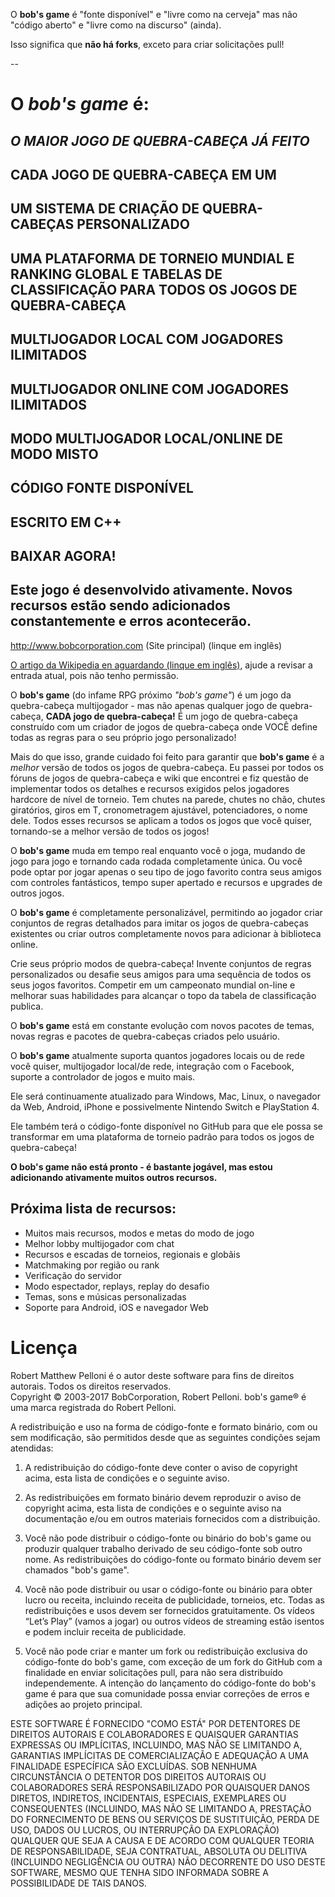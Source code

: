 O **bob's game** é "fonte disponível" e "livre como na cerveja" mas não "código aberto" e "livre como na discurso" (ainda).

Isso significa que **não há forks**, exceto para criar solicitações pull!

--

# O *bob's game* é:

## *O MAIOR JOGO DE QUEBRA-CABEÇA JÁ FEITO*

## CADA JOGO DE QUEBRA-CABEÇA EM UM

## UM SISTEMA DE CRIAÇÃO DE QUEBRA-CABEÇAS PERSONALIZADO

## UMA PLATAFORMA DE TORNEIO MUNDIAL E RANKING GLOBAL E TABELAS DE CLASSIFICAÇÃO PARA TODOS OS JOGOS DE QUEBRA-CABEÇA

## MULTIJOGADOR LOCAL COM JOGADORES ILIMITADOS

## MULTIJOGADOR ONLINE COM JOGADORES ILIMITADOS

## MODO MULTIJOGADOR LOCAL/ONLINE DE MODO MISTO

## CÓDIGO FONTE DISPONÍVEL

## ESCRITO EM C++

## BAIXAR AGORA!

## Este jogo é desenvolvido ativamente. Novos recursos estão sendo adicionados constantemente e erros acontecerão.

http://www.bobcorporation.com (Site principal) (linque em inglês)

[O artigo da Wikipedia en aguardando (linque em inglês)](https://en.wikipedia.org/w/index.php?title=Bob%27s_Game&oldid=713042467), ajude a revisar a entrada atual, pois não tenho permissão.

O **bob's game** (do infame RPG próximo *"bob's game"*) é um jogo da quebra-cabeça multijogador - mas não apenas qualquer jogo de quebra-cabeça, **CADA jogo de quebra-cabeça!** É um jogo de quebra-cabeça construído com um criador de jogos de quebra-cabeça onde VOCÊ define todas as regras para o seu próprio jogo personalizado!

Mais do que isso, grande cuidado foi feito para garantir que **bob's game** é a *melhor* versão de todos os jogos de quebra-cabeça. Eu passei por todos os fóruns de jogos de quebra-cabeça e wiki que encontrei e fiz questão de implementar todos os detalhes e recursos exigidos pelos jogadores hardcore de nível de torneio. Tem chutes na parede, chutes no chão, chutes giratórios, giros em T, cronometragem ajustável, potenciadores, o nome dele. Todos esses recursos se aplicam a todos os jogos que você quiser, tornando-se a melhor versão de todos os jogos!

O **bob's game** muda em tempo real enquanto você o joga, mudando de jogo para jogo e tornando cada rodada completamente única. Ou você pode optar por jogar apenas o seu tipo de jogo favorito contra seus amigos com controles fantásticos, tempo super apertado e recursos e upgrades de outros jogos.

O **bob's game** é completamente personalizável, permitindo ao jogador criar conjuntos de regras detalhados para imitar os jogos de quebra-cabeças existentes ou criar outros completamente novos para adicionar à biblioteca online.

Crie seus próprio modos de quebra-cabeça! Invente conjuntos de regras personalizados ou desafie seus amigos para uma sequência de todos os seus jogos favoritos. Competir em um campeonato mundial on-line e melhorar suas habilidades para alcançar o topo da tabela de classificação publica.

O **bob's game** está em constante evolução com novos pacotes de temas, novas regras e pacotes de quebra-cabeças criados pelo usuário.

O **bob's game** atualmente suporta quantos jogadores locais ou de rede você quiser, multijogador local/de rede, integração com o Facebook, suporte a controlador de jogos e muito mais.

Ele será continuamente atualizado para Windows, Mac, Linux, o navegador da Web, Android, iPhone e possivelmente Nintendo Switch e PlayStation 4.

Ele também terá o código-fonte disponível no GitHub para que ele possa se transformar em uma plataforma de torneio padrão para todos os jogos de quebra-cabeça!

**O bob's game não está pronto - é bastante jogável, mas estou adicionando ativamente muitos outros recursos.**

## Próxima lista de recursos:
* Muitos mais recursos, modos e metas do modo de jogo
* Melhor lobby multijogador com chat
* Recursos e escadas de torneios, regionais e globãis
* Matchmaking por região ou rank
* Verificação do servidor
* Modo espectador, replays, replay do desafio
* Temas, sons e músicas personalizadas
* Soporte para Android, iOS e navegador Web

# Licença
Robert Matthew Pelloni é o autor deste software para fins de direitos autorais. Todos os direitos reservados.<br />
Copyright © 2003-2017 BobCorporation, Robert Pelloni. bob's game® é uma marca registrada do Robert Pelloni.

A redistribuição e uso na forma de código-fonte e formato binário, com ou sem modificação, são permitidos desde que as seguintes condições sejam atendidas:

1. A redistribuição do código-fonte deve conter o aviso de copyright acima, esta lista de condições e o seguinte aviso.

2. As redistribuições em formato binário devem reproduzir o aviso de copyright acima, esta lista de condições e o seguinte aviso na documentação e/ou em outros materiais fornecidos com a distribuição.

3. Você não pode distribuir o código-fonte ou binário do bob's game ou produzir qualquer trabalho derivado de seu código-fonte sob outro nome. As redistribuições do código-fonte ou formato binário devem ser chamados "bob's game".

4. Você não pode distribuir ou usar o código-fonte ou binário para obter lucro ou receita, incluindo receita de publicidade, torneios, etc. Todas as redistribuições e usos devem ser fornecidos gratuitamente. Os vídeos “Let’s Play” (vamos a jogar) ou outros vídeos de streaming estão isentos e podem incluir receita de publicidade.

5. Você não pode criar e manter um fork ou redistribuição exclusiva do código-fonte do bob's game, com exceção de um fork do GitHub com a finalidade en enviar solicitações pull, para não sera distribuído independemente. A intenção do lançamento do código-fonte do bob's game é para que sua comunidade possa enviar correções de erros e adições ao projeto principal.

ESTE SOFTWARE É FORNECIDO "COMO ESTÁ" POR DETENTORES DE DIREITOS AUTORAIS E COLABORADORES E QUAISQUER GARANTIAS EXPRESSAS OU IMPLÍCITAS, INCLUINDO, MAS NÃO SE LIMITANDO A, GARANTIAS IMPLÍCITAS DE COMERCIALIZAÇÃO E ADEQUAÇÃO A UMA FINALIDADE ESPECÍFICA SÃO EXCLUÍDAS. SOB NENHUMA CIRCUNSTÂNCIA O DETENTOR DOS DIREITOS AUTORAIS OU COLABORADORES SERÁ RESPONSABILIZADO POR QUAISQUER DANOS DIRETOS, INDIRETOS, INCIDENTAIS, ESPECIAIS, EXEMPLARES OU CONSEQUENTES (INCLUINDO, MAS NÃO SE LIMITANDO A, PRESTAÇÃO DO FORNECIMENTO DE BENS OU SERVIÇOS DE SUSTITUIÇÃO, PERDA DE USO, DADOS OU LUCROS, OU INTERRUPÇÃO DA EXPLORAÇÃO) QUALQUER QUE SEJA A CAUSA E DE ACORDO COM QUALQUER TEORIA DE RESPONSABILIDADE, SEJA CONTRATUAL, ABSOLUTA OU DELITIVA (INCLUINDO NEGLIGÊNCIA OU OUTRA) NÃO DECORRENTE DO USO DESTE SOFTWARE, MESMO QUE TENHA SIDO INFORMADA SOBRE A POSSIBILIDADE DE TAIS DANOS.

